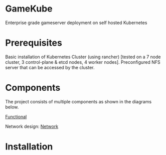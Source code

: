 # GameKube
Enterprise grade gameserver deployment on self hosted Kubernetes

# Prerequisites
Basic installation of Kubernetes Cluster (using rancher) [tested on a 7 node cluster, 3 control-plane & etcd nodes, 4 worker nodes].
Preconfigured NFS server that can be accessed by the cluster.

# Components
The project consists of multiple components as shown in the diagrams below.

[Functional](Designs\GameKubeFunctionalDesignV2.drawio.png)

Network design:
[Network](Designs\GameKubeNetworkV2.drawio.png)

# Installation
